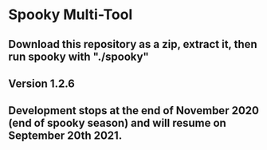 # Spooky Multi-Tool

## Download this repository as a zip, extract it, then run spooky with "./spooky"

## Version 1.2.6

## Development stops at the end of November 2020 (end of spooky season) and will resume on September 20th 2021.
